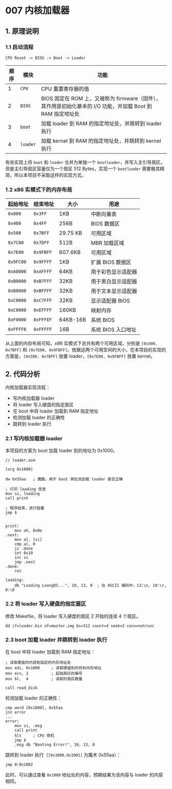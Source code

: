 # 007 内核加载器

## 1. 原理说明

### 1.1 启动流程

`CPU Reset -> BIOS -> Boot -> Loader`

| 顺序 | 模块   | 功能              |
|------|-------|------------------|
| 1    | `CPU`   | CPU 重置寄存器的值 |
| 2    | `BIOS`  | BIOS 固定在 ROM 上，又被称为 firmware（固件），其作用是初始化基本的 I/O 功能，并加载 Boot 到 RAM 指定地址处 |
| 3    | `boot`  | 加载 loader 到 RAM 的指定地址处，并跳转到 loader 执行 |
| 4    | `loader` | 加载 kernel 到 RAM 的指定地址处，并跳转到 kernel 执行 |

有些实现上将 `boot` 和 `loader` 合并为单独一个 `bootloader`，并写入主引导扇区。但是主引导扇区容量仅为一个扇区 512 Bytes，实现一个 `bootloader` 需要极其精简，所以本项目不采取这样的实现方式。

### 1.2 x86 实模式下的内存布局

| 起始地址  | 结束地址  | 大小     | 用途               |
| --------- | --------- | -------- | ------------------ |
| `0x000`   | `0x3FF`   | 1KB      | 中断向量表         |
| `0x400`   | `0x4FF`   | 256B     | BIOS 数据区        |
| `0x500`   | `0x7BFF`  | 29.75 KB | 可用区域           |
| `0x7C00`  | `0x7DFF`  | 512B     | MBR 加载区域       |
| `0x7E00`  | `0x9FBFF` | 607.6KB  | 可用区域           |
| `0x9FC00` | `0x9FFFF` | 1KB      | 扩展 BIOS 数据区   |
| `0xA0000` | `0xAFFFF` | 64KB     | 用于彩色显示适配器 |
| `0xB0000` | `0xB7FFF` | 32KB     | 用于黑白显示适配器 |
| `0xB8000` | `0xBFFFF` | 32KB     | 用于文本显示适配器 |
| `0xC0000` | `0xC7FFF` | 32KB     | 显示适配器 BIOS    |
| `0xC8000` | `0xEFFFF` | 160KB    | 映射内存           |
| `0xF0000` | `0xFFFEF` | 64KB-16B | 系统 BIOS          |
| `0xFFFF0` | `0xFFFFF` | 16B      | 系统 BIOS 入口地址 |

从上面的内存布局可知，x86 实模式下总共有两个可用区域，分别是 `[0x500, 0x7BFF]` 和 `[0x7E00, 0x9FBFF]`。依据这两个可用空间的大小，在本项目的实现的方案是，`[0x500, 0x7BFF]` 放置 loader，`[0x7E00, 0x9FBFF]` 放置 kernel。

## 2. 代码分析

内核加载器实现流程：

- 写内核加载器 loader
- 将 loader 写入硬盘的指定扇区
- 在 boot 中将 loader 加载到 RAM 指定地址
- 检测加载 loader 的正确性
- 跳转到 loader 执行

### 2.1 写内核加载器 loader

本项目的方案为 boot 加载 loader 到的地址为 0x1000。

```x86asm
// loader.asm

[org 0x1000]

dw 0x55aa   ; 魔数，用于 boot 来检测加载 loader 是否正确

; 打印 loading 信息
mov si, loading
call print

; 程序结束，进行阻塞
jmp $


print:
    mov ah, 0x0e
.next:
    mov al, [si]
    cmp al, 0
    jz .done
    int 0x10
    inc si
    jmp .next
.done:
    ret

loading:
    db "Loading LoongOS...", 10, 13, 0  ; 在 ASCII 编码中，13:\n, 10:\r, 0:\0
```

### 2.2 将 loader 写入硬盘的指定扇区

修改 Makefile，将 loader 写入硬盘的扇区 2 开始的连续 4 个扇区。

```make
dd if=loader.bin of=master.img bs=512 count=4 seek=2 conv=notrunc
```

### 2.3 boot 加载 loader 并跳转到 loader 执行

在 boot 中将 loader 加载到 RAM 指定地址：
```x86asm
; 读取硬盘的内容到指定的内存地址处
mov edi, 0x1000     ; 读取硬盘到的目标内存地址
mov ecx, 2          ; 起始扇区的编号
mov bl,  4          ; 读取的扇区数量

call read_disk
```

检测加载 loader 的正确性：
```x86asm
cmp word [0x1000], 0x55aa
jnz error
...
error:
    mov si, .msg
    call print
    hlt     ; CPU 停机
    jmp $
    .msg db "Booting Error!", 10, 13, 0
```

跳转到 loader 执行（`[0x1000,0x1001]` 为魔术 0x55aa）：
```
jmp 0:0x1002
```

此时，可以通过查看 `0x1000` 地址处的内容，预期结果为该内容与 loader 的内容相同。
